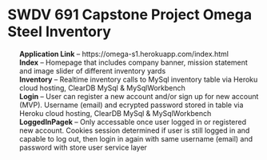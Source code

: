 # SWDV 691 Capstone Project Omega Steel Inventory

<ul style="list-style-type:none;">
  <li><b>Application Link</b> – https://omega-s1.herokuapp.com/index.html </li>
  <li><b>Index</b> – Homepage that includes company banner, mission statement and image slider of different inventory yards </li>
  <li><b>Inventory</b> – Realtime inventory calls to MySql inventory table via Heroku cloud hosting, ClearDB MySql & MySqlWorkbench </li>
  <li><b>Login</b> – User can register a new account and/or sign up for new account (MVP). Username (email) and ecrypted password stored in table via Heroku cloud hosting, ClearDB MySql & MySqlWorkbench</li>
  <li><b>LoggedInPagek</b> – Only accessable once user logged in or registered new account. Cookies session determined if user is still logged in and capable to log out, then login in again with same username (email) and password with store user service layer
 </li>
</ul> 
